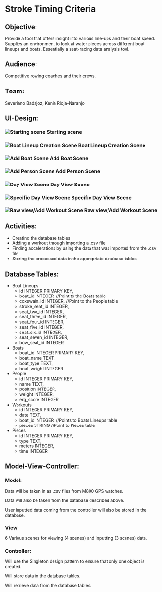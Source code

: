 # Stroke Timing Criteria
## Objective:
Provide a tool that offers insight into various line-ups and their boat speed.  Supplies an environment to look at water pieces across different boat lineups and boats.  Essentially a seat-racing data analysis tool.
## Audience:
Competitive rowing coaches and their crews.
## Team:
Severiano Badajoz, Kenia Rioja-Naranjo
## UI-Design:
### ![Starting scene](https://github.com/S33V/StrokeTiming/blob/master/img/JavaFX%20Scene%20Builder%201.1_2017-05-02_13-36-11.png?raw=true)  Starting scene
### ![Boat Lineup Creation Scene](https://github.com/S33V/StrokeTiming/blob/master/img/JavaFX%20Scene%20Builder%201.1_2017-05-02_13-35-31.png?raw=true)  Boat Lineup Creation Scene
### ![Add Boat Scene](https://github.com/S33V/StrokeTiming/blob/master/img/JavaFX%20Scene%20Builder%201.1_2017-05-02_13-35-14.png?raw=true)  Add Boat Scene
### ![Add Person Scene](https://github.com/S33V/StrokeTiming/blob/master/img/JavaFX%20Scene%20Builder%201.1_2017-05-02_13-36-22.png?raw=true)  Add Person Scene
### ![Day View Scene](https://github.com/S33V/StrokeTiming/blob/master/img/JavaFX%20Scene%20Builder%201.1_2017-05-02_13-36-35.png?raw=true)  Day View Scene
### ![Specific Day View Scene](https://github.com/S33V/StrokeTiming/blob/master/img/JavaFX%20Scene%20Builder%201.1_2017-05-02_13-36-58.png?raw=true) Specific Day View Scene
### ![Raw view/Add Workout Scene](https://github.com/S33V/StrokeTiming/blob/master/img/JavaFX%20Scene%20Builder%201.1_2017-05-02_13-35-43.png?raw=true)  Raw view/Add Workout Scene

## Activities:

* Creating the database tables
* Adding a workout through importing a .csv file
* Finding accelerations by using the data that was imported from the .csv file
* Storing the processed data in the appropriate database tables

## Database Tables:
* Boat Lineups
  * id INTEGER PRIMARY KEY,
  * boat_id INTEGER,		//Point to the Boats table
  * coxswain_id INTEGER,	//Point to the People table
  * stroke_seat_id INTEGER,
  * seat_two_id INTEGER,
  * seat_three_id INTEGER,
  * seat_four_id INTEGER,
  * seat_five_id INTEGER,
  * seat_six_id INTEGER,
  * seat_seven_id INTEGER,
  * bow_seat_id INTEGER
* Boats
  * boat_id INTEGER PRIMARY KEY,
  * boat_name TEXT,
  * boat_type TEXT,
  * boat_weight INTEGER
* People
  * id INTEGER PRIMARY KEY,
  * name TEXT,
  * position INTEGER,
  * weight INTEGER,
  * erg_score INTEGER
* Workouts
  * id INTEGER PRIMARY KEY,
  * date TEXT,
  * boat_id	 INTEGER,		//Points to Boats Lineups table
  * pieces STRING		//Point to Pieces table
* Pieces
  * id INTEGER PRIMARY KEY,
  * type TEXT,
  * meters INTEGER,
  * time INTEGER
## Model-View-Controller:
### Model: 
Data will be taken in as .csv files from M800 GPS watches.

Data will also be taken from the database described above.

User inputted data coming from the controller will also be stored in the database.

### View:
6 Various scenes for viewing (4 scenes) and inputting (3 scenes) data.

### Controller:
Will use the Singleton design pattern to ensure that only one object is created.

Will store data in the database tables.

Will retrieve data from the database tables.
